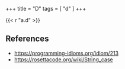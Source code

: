+++
title = "D"
tags = [ "d" ]
+++

{{< r "a.d" >}}

## References

- <https://programming-idioms.org/idiom/213>
- <https://rosettacode.org/wiki/String_case>
